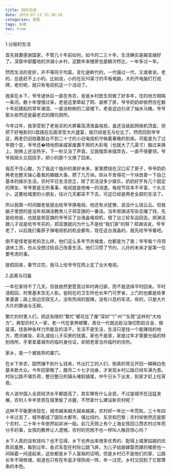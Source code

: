 ```yaml
---
title: 回村见闻
date: 2019-07-11 15:30:18
categories: 随笔
tags: 杂感
toc: true
---
```

1.分层的生活

首先我要感谢国家，不管几十年前如何，如今的二三十年，生活确实是越变越好了。深居中部腹地的洪湖小乡村，这数年来楼房也是鳞次栉比，一年多过一年。

然而生活的变好，并不等同于均富。变化是断代的，一代强过一代，又或者说，老的，总是赶不上小的。比如说，小的在玩10英寸的平板电脑，大的开电脑打打纸牌，老的呢，就只有电视机这一个活动了。

我家在乡下，爷爷退休后一直在务农，爸爸乡村医生则做了好多年，住的地方相隔一条河。数十年慢慢过来，老爸这里牵起了网、装修了房，爷爷奶奶却依然住在数十年前建起的常年潮湿、一直没粉刷的二层楼下。老爸这边引进了抽水马桶，爷爷那头依然还是最老式的蹲坑厕所。

今年过年，我享受到了老爸买的大屏幕高清液晶电视，虽还没装起网络机顶盒，但把下好电影的U盘插在后面享受大片盛宴，就已经是无与伦比了。然而回到爷爷这，两老仍旧抱着那台不到二十寸的小旧电视机守候着春晚的到来。可能是为了过年图个变，爷爷还�特地把亲戚家废置不用的大彩电（也就大了几英寸）搬过来换上。刚换上还没热乎，下一秒又没了声音。见我摆弄来摆弄去，一直不得要领，爷爷摇摇头又招招手，把小的那个又换了回来。

我忍不住心酸，为了我这个独孙的美好未来，家里攒钱在汉口买了房子，爷爷奶奶两老也整天操心着我的婚姻大事，攒了几万块。却从不舍得花一千块改善一下自己基本的娱乐生活。农村平日生活空乏，除了农活没多少娱乐，奶奶好歹有几个固定的牌友，爷爷更是无所事事，电视就是他唯一的消遣。电视节目本不丰富，个头又小，这要给城里的小朋友，估计几天都呆不下去，可这已经是两老全部的生活了。

所以我第一时间跟老爸提出给爷爷换电视，他还有点犹豫，说没什么钱云云。但我脑子里想的是当年郑渊洁教育儿子郑亚旗的一番话。当年郑渊洁写杂志赚了钱，先是给他爸，也就是郑亚旗的爷爷买了台液晶电视机，借了台三轮车运回去。郑渊洁跟儿子说是给爷爷买的，郑亚旗就问为什么不是给“我们家”的呀？郑渊洁说，爷爷老了，以后我们看原子弹电视机的机会都有，现在这台液晶的，就先给爷爷看吧。

倒不是怪老爸老妈怎么样，他们这么多年节衣缩食，也都是为了我；爷爷每个月领退休工资，也从没想过给自己改善生活。他们习惯了节约，儿孙的未来才是第一位要考虑的事。

放假回来，春节过完，我马上给爷爷在网上定了台大电视。

2.逃离与归巢

一年在家待不了几天，但我依然更愿意过年时再归家，而不是选择平时回来。平时请假回，村里基本空无人影。爸妈在的卫生所也长年门可罗雀，上门的也都是些爹爹婆婆；路上街边空寂无人，没有热闹的面摊，没有川息的车流，有的，只是大片大片的静谧与无聊。

繁忙的村里人们，把这有限的“繁忙”都花在了像“深圳”“广州”“东莞”这样的“大地方”。典型的村人一家，老一代在家养螃蟹，青壮一代就远赴沿海切割铝合金、做装潢，找各种各样力所能及的活干。生活不是生活，生活只是找一个能赚钱的地方，攒点嫁妆、彩礼或给儿子买房的钱罢。家也不是家，家是过年才需要光临的特别场所，手里拿着城市的临时身份证，却把老家当作临时的住所。

家乡，是一个被放弃的巢穴。

在乡下务农，固然赚不到什么钱来，外出打工的人们，倒真的常见开回一辆辆白色基本款大众。今年回家晚了，腊月二十七才动身，才发现乡村公路已经车满为患。村际公路不堪负荷，整日整日的镇头堵到镇尾，中午日头下出发，到家才赶上吃宵夜。

有人说中国人全民经济水平都提高了，其实哪有什么全民，不过是城市在迅猛发展，农村人辛辛苦苦在城里偷了点腥，不然拿什么建设新农村呢？

这种不平衡更体现在，城市越来越大越来越美，农村却一年比一年荒败。三十年四十年过去了，城市都成了国际大都市，堪比纽约、东京和巴黎；农村却依然还是那个农村，二十年十年依然如非洲一般。前几天网上有个上海女孩回江西农村过年而分手的事，女孩的教养让人遗憾，农村的穷困不也一样叫人触目惊心吗？

乡下人真的没有钱吗？也不见得，乡下也养出来很多优秀的、配得上城里姑娘的优质凤凰男，每到过年，各式车型在村际公路飞奔，为儿子姑娘嫁娶而建的楼房也一间隔着一间竖起来，这些都是乡下人富裕的证明。但是乡村已不是他们的家，公路长年不得修缮，街道也只有在年底才得热闹一阵，年一过完，乡村又回到了它那萧条的本色。


